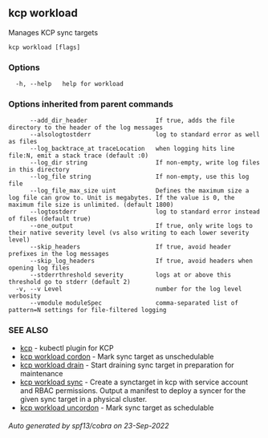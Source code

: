 ## kcp workload

Manages KCP sync targets

```
kcp workload [flags]
```

### Options

```
  -h, --help   help for workload
```

### Options inherited from parent commands

```
      --add_dir_header                   If true, adds the file directory to the header of the log messages
      --alsologtostderr                  log to standard error as well as files
      --log_backtrace_at traceLocation   when logging hits line file:N, emit a stack trace (default :0)
      --log_dir string                   If non-empty, write log files in this directory
      --log_file string                  If non-empty, use this log file
      --log_file_max_size uint           Defines the maximum size a log file can grow to. Unit is megabytes. If the value is 0, the maximum file size is unlimited. (default 1800)
      --logtostderr                      log to standard error instead of files (default true)
      --one_output                       If true, only write logs to their native severity level (vs also writing to each lower severity level)
      --skip_headers                     If true, avoid header prefixes in the log messages
      --skip_log_headers                 If true, avoid headers when opening log files
      --stderrthreshold severity         logs at or above this threshold go to stderr (default 2)
  -v, --v Level                          number for the log level verbosity
      --vmodule moduleSpec               comma-separated list of pattern=N settings for file-filtered logging
```

### SEE ALSO

* [kcp](kcp.md)	 - kubectl plugin for KCP
* [kcp workload cordon](kcp_workload_cordon.md)	 - Mark sync target as unschedulable
* [kcp workload drain](kcp_workload_drain.md)	 - Start draining sync target in preparation for maintenance
* [kcp workload sync](kcp_workload_sync.md)	 - Create a synctarget in kcp with service account and RBAC permissions. Output a manifest to deploy a syncer for the given sync target in a physical cluster.
* [kcp workload uncordon](kcp_workload_uncordon.md)	 - Mark sync target as schedulable

###### Auto generated by spf13/cobra on 23-Sep-2022
